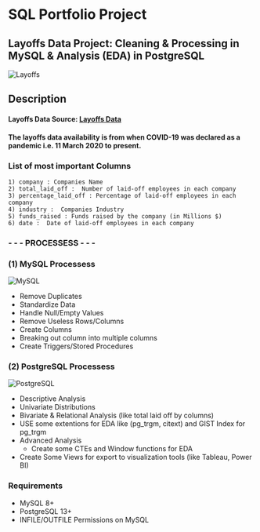 # SQL Portfolio Project

## Layoffs Data Project: Cleaning & Processing in MySQL & Analysis (EDA) in PostgreSQL
![Layoffs](https://americanbazaaronline.com/wp-content/uploads/2022/12/Layoff.jpg)

## Description

#### Layoffs Data Source: [Layoffs Data](https://www.kaggle.com/datasets/swaptr/layoffs-2022)
#### The layoffs data availability is from when COVID-19 was declared as a pandemic i.e. 11 March 2020 to present.


### List of most important Columns

```
1) company : Companies Name
2) total_laid_off :  Number of laid-off employees in each company
3) percentage_laid_off : Percentage of laid-off employees in each company
4) industry :  Companies Industry
5) funds_raised : Funds raised by the company (in Millions $)
6) date :  Date of laid-off employees in each company
```

### - - - PROCESSESS  - - -

### (1) MySQL Processess 
![MySQL](https://img.icons8.com/?size=100&id=UFXRpPFebwa2&format=png&color=000000)
* Remove Duplicates
* Standardize Data
* Handle Null/Empty Values
* Remove Useless Rows/Columns
* Create Columns
* Breaking out column into multiple columns 
* Create Triggers/Stored Procedures

### (2) PostgreSQL Processess
![PostgreSQL](https://img.icons8.com/?size=100&id=JRnxU7ZWP4mi&format=png&color=000000)
* Descriptive Analysis
* Univariate Distributions
* Bivariate & Relational Analysis (like total laid off by columns)
* USE some extentions for EDA like (pg_trgm, citext) and GIST Index for pg_trgm
* Advanced Analysis
  * Create some CTEs and Window functions for EDA
* Create Some Views for export to visualization tools (like Tableau, Power BI)

### Requirements
* MySQL 8+
* PostgreSQL 13+
* INFILE/OUTFILE Permissions on MySQL

